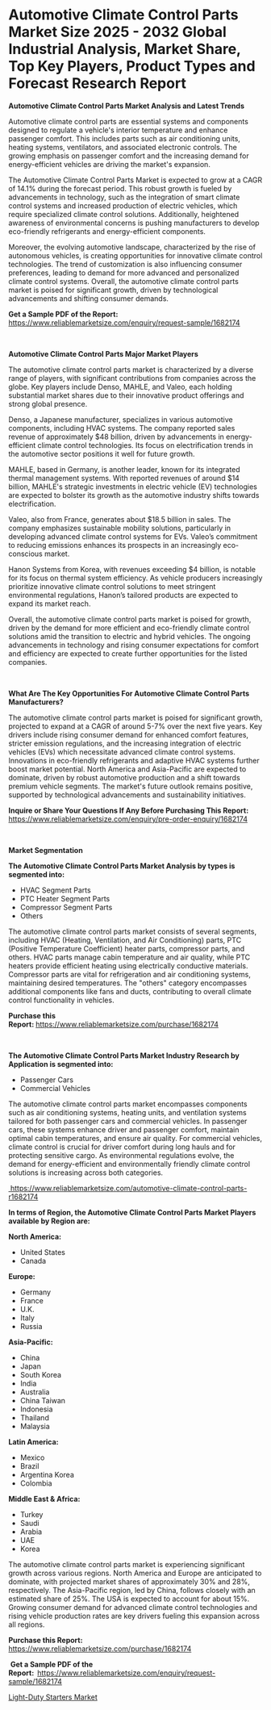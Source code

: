 <p><h1>Automotive Climate Control Parts Market Size 2025 - 2032 Global Industrial Analysis, Market Share, Top Key Players, Product Types and Forecast Research Report</h1></p><p><strong>Automotive Climate Control Parts Market Analysis and Latest Trends</strong></p>
<p><p>Automotive climate control parts are essential systems and components designed to regulate a vehicle's interior temperature and enhance passenger comfort. This includes parts such as air conditioning units, heating systems, ventilators, and associated electronic controls. The growing emphasis on passenger comfort and the increasing demand for energy-efficient vehicles are driving the market's expansion.</p><p>The Automotive Climate Control Parts Market is expected to grow at a CAGR of 14.1% during the forecast period. This robust growth is fueled by advancements in technology, such as the integration of smart climate control systems and increased production of electric vehicles, which require specialized climate control solutions. Additionally, heightened awareness of environmental concerns is pushing manufacturers to develop eco-friendly refrigerants and energy-efficient components. </p><p>Moreover, the evolving automotive landscape, characterized by the rise of autonomous vehicles, is creating opportunities for innovative climate control technologies. The trend of customization is also influencing consumer preferences, leading to demand for more advanced and personalized climate control systems. Overall, the automotive climate control parts market is poised for significant growth, driven by technological advancements and shifting consumer demands.</p></p>
<p><strong>Get a Sample PDF of the Report:&nbsp;</strong> <a href="https://www.reliablemarketsize.com/enquiry/request-sample/1682174?utm_campaign=2952&utm_medium=2&utm_source=Github&utm_content=ia&utm_term=24032025&utm_id=automotive-climate-control-parts">https://www.reliablemarketsize.com/enquiry/request-sample/1682174</a></p>
<p>&nbsp;</p>
<p><strong>Automotive Climate Control Parts Major Market Players</strong></p>
<p><p>The automotive climate control parts market is characterized by a diverse range of players, with significant contributions from companies across the globe. Key players include Denso, MAHLE, and Valeo, each holding substantial market shares due to their innovative product offerings and strong global presence.</p><p>Denso, a Japanese manufacturer, specializes in various automotive components, including HVAC systems. The company reported sales revenue of approximately $48 billion, driven by advancements in energy-efficient climate control technologies. Its focus on electrification trends in the automotive sector positions it well for future growth.</p><p>MAHLE, based in Germany, is another leader, known for its integrated thermal management systems. With reported revenues of around $14 billion, MAHLE's strategic investments in electric vehicle (EV) technologies are expected to bolster its growth as the automotive industry shifts towards electrification.</p><p>Valeo, also from France, generates about $18.5 billion in sales. The company emphasizes sustainable mobility solutions, particularly in developing advanced climate control systems for EVs. Valeo’s commitment to reducing emissions enhances its prospects in an increasingly eco-conscious market.</p><p>Hanon Systems from Korea, with revenues exceeding $4 billion, is notable for its focus on thermal system efficiency. As vehicle producers increasingly prioritize innovative climate control solutions to meet stringent environmental regulations, Hanon’s tailored products are expected to expand its market reach.</p><p>Overall, the automotive climate control parts market is poised for growth, driven by the demand for more efficient and eco-friendly climate control solutions amid the transition to electric and hybrid vehicles. The ongoing advancements in technology and rising consumer expectations for comfort and efficiency are expected to create further opportunities for the listed companies.</p></p>
<p>&nbsp;</p>
<p><strong>What Are The Key Opportunities For Automotive Climate Control Parts Manufacturers?</strong></p>
<p><p>The automotive climate control parts market is poised for significant growth, projected to expand at a CAGR of around 5-7% over the next five years. Key drivers include rising consumer demand for enhanced comfort features, stricter emission regulations, and the increasing integration of electric vehicles (EVs) which necessitate advanced climate control systems. Innovations in eco-friendly refrigerants and adaptive HVAC systems further boost market potential. North America and Asia-Pacific are expected to dominate, driven by robust automotive production and a shift towards premium vehicle segments. The market's future outlook remains positive, supported by technological advancements and sustainability initiatives.</p></p>
<p><strong>Inquire or Share Your Questions If Any Before Purchasing This Report:</strong> <a href="https://www.reliablemarketsize.com/enquiry/pre-order-enquiry/1682174?utm_campaign=2952&utm_medium=2&utm_source=Github&utm_content=ia&utm_term=24032025&utm_id=automotive-climate-control-parts">https://www.reliablemarketsize.com/enquiry/pre-order-enquiry/1682174</a></p>
<p>&nbsp;</p>
<p><strong>Market Segmentation</strong></p>
<p><strong>The Automotive Climate Control Parts Market Analysis by types is segmented into:</strong></p>
<p><ul><li>HVAC Segment Parts</li><li>PTC Heater Segment Parts</li><li>Compressor Segment Parts</li><li>Others</li></ul></p>
<p><p>The automotive climate control parts market consists of several segments, including HVAC (Heating, Ventilation, and Air Conditioning) parts, PTC (Positive Temperature Coefficient) heater parts, compressor parts, and others. HVAC parts manage cabin temperature and air quality, while PTC heaters provide efficient heating using electrically conductive materials. Compressor parts are vital for refrigeration and air conditioning systems, maintaining desired temperatures. The "others" category encompasses additional components like fans and ducts, contributing to overall climate control functionality in vehicles.</p></p>
<p><strong>Purchase this Report:&nbsp;</strong><a href="https://www.reliablemarketsize.com/purchase/1682174?utm_campaign=2952&utm_medium=2&utm_source=Github&utm_content=ia&utm_term=24032025&utm_id=automotive-climate-control-parts">https://www.reliablemarketsize.com/purchase/1682174</a></p>
<p>&nbsp;</p>
<p><strong>The Automotive Climate Control Parts Market Industry Research by Application is segmented into:</strong></p>
<p><ul><li>Passenger Cars</li><li>Commercial Vehicles</li></ul></p>
<p><p>The automotive climate control parts market encompasses components such as air conditioning systems, heating units, and ventilation systems tailored for both passenger cars and commercial vehicles. In passenger cars, these systems enhance driver and passenger comfort, maintain optimal cabin temperatures, and ensure air quality. For commercial vehicles, climate control is crucial for driver comfort during long hauls and for protecting sensitive cargo. As environmental regulations evolve, the demand for energy-efficient and environmentally friendly climate control solutions is increasing across both categories.</p></p>
<p><a href="https://www.reliablemarketsize.com/automotive-climate-control-parts-r1682174?utm_campaign=2952&utm_medium=2&utm_source=Github&utm_content=ia&utm_term=24032025&utm_id=automotive-climate-control-parts">&nbsp;https://www.reliablemarketsize.com/automotive-climate-control-parts-r1682174</a></p>
<p><strong>In terms of Region, the Automotive Climate Control Parts Market Players available by Region are:</strong></p>
<p>
    <p> <strong> North America: </strong>
        <ul>
            <li>United States</li>
            <li>Canada</li>
        </ul>
        </p> 
    <p> <strong> Europe: </strong>
        <ul>
            <li>Germany</li>
            <li>France</li>
            <li>U.K.</li>
            <li>Italy</li>
            <li>Russia</li>
        </ul>
        </p> 
    <p> <strong> Asia-Pacific: </strong>
        <ul>
            <li>China</li>
            <li>Japan</li>
            <li>South Korea</li>
            <li>India</li>
            <li>Australia</li>
            <li>China Taiwan</li>
            <li>Indonesia</li>
            <li>Thailand</li>
            <li>Malaysia</li>
        </ul>
        </p> 
    <p> <strong> Latin America: </strong>
        <ul>
            <li>Mexico</li>
            <li>Brazil</li>
            <li>Argentina Korea</li>
            <li>Colombia</li>
        </ul>
        </p> 
    <p> <strong> Middle East & Africa: </strong>
        <ul>
            <li>Turkey</li>
            <li>Saudi</li>
            <li>Arabia</li>
            <li>UAE</li>
            <li>Korea</li>
        </ul>
    </p>
    </p>
<p><p>The automotive climate control parts market is experiencing significant growth across various regions. North America and Europe are anticipated to dominate, with projected market shares of approximately 30% and 28%, respectively. The Asia-Pacific region, led by China, follows closely with an estimated share of 25%. The USA is expected to account for about 15%. Growing consumer demand for advanced climate control technologies and rising vehicle production rates are key drivers fueling this expansion across all regions.</p></p>
<p><strong>Purchase this Report: </strong><a href="https://www.reliablemarketsize.com/purchase/1682174?utm_campaign=2952&utm_medium=2&utm_source=Github&utm_content=ia&utm_term=24032025&utm_id=automotive-climate-control-parts">https://www.reliablemarketsize.com/purchase/1682174</a></p>
<p>&nbsp;<strong>Get a Sample PDF of the Report:&nbsp;&nbsp;</strong><a href="https://www.reliablemarketsize.com/enquiry/request-sample/1682174?utm_campaign=2952&utm_medium=2&utm_source=Github&utm_content=ia&utm_term=24032025&utm_id=automotive-climate-control-parts">https://www.reliablemarketsize.com/enquiry/request-sample/1682174</a></p>
<p><strong></strong></p>
<p><p><a href="https://github.com/ezahdyre/Market-Research-Report-List-1/blob/main/light-duty-starters-market.md?utm_campaign=2952&utm_medium=2&utm_source=Github&utm_content=ia&utm_term=24032025&utm_id=automotive-climate-control-parts">Light-Duty Starters Market</a></p></p>